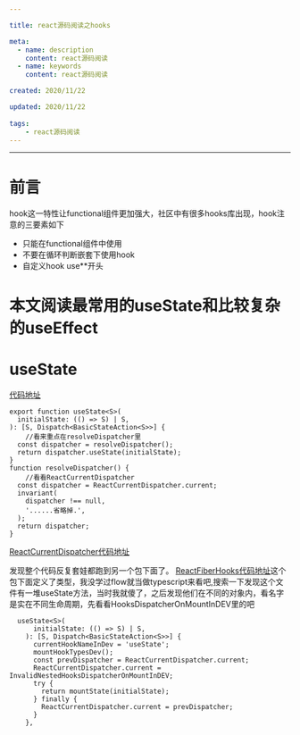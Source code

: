 ```yaml
---

title: react源码阅读之hooks

meta:
  - name: description
    content: react源码阅读
  - name: keywords
    content: react源码阅读

created: 2020/11/22

updated: 2020/11/22
 
tags:
    - react源码阅读
---
```


---
# 前言
hook这一特性让functional组件更加强大，社区中有很多hooks库出现，hook注意的三要素如下
- 只能在functional组件中使用
- 不要在循环判断嵌套下使用hook
- 自定义hook use**开头

# 本文阅读最常用的useState和比较复杂的useEffect

# useState
[代码地址](https://github.com/facebook/react/blob/v16.13.1/packages/react/src/ReactHooks.js)
```
export function useState<S>(
  initialState: (() => S) | S,
): [S, Dispatch<BasicStateAction<S>>] {
    //看来重点在resolveDispatcher里
  const dispatcher = resolveDispatcher();
  return dispatcher.useState(initialState);
}
function resolveDispatcher() {
    //看看ReactCurrentDispatcher 
  const dispatcher = ReactCurrentDispatcher.current;
  invariant(
    dispatcher !== null,
    '......省略掉.',
  );
  return dispatcher;
}
```
[ReactCurrentDispatcher代码地址](https://github.com/facebook/react/blob/v16.13.1/packages/react/src/ReactCurrentDispatcher.js)

发现整个代码反复套娃都跑到另一个包下面了。
[ReactFiberHooks代码地址](https://github.com/facebook/react/blob/v16.13.1/packages/react-reconciler/src/ReactFiberHooks.js)这个包下面定义了类型，我没学过flow就当做typescript来看吧,搜索一下发现这个文件有一堆useState方法，当时我就傻了，之后发现他们在不同的对象内，看名字是实在不同生命周期，先看看HooksDispatcherOnMountInDEV里的吧
```
  useState<S>(
      initialState: (() => S) | S,
    ): [S, Dispatch<BasicStateAction<S>>] {
      currentHookNameInDev = 'useState';
      mountHookTypesDev();
      const prevDispatcher = ReactCurrentDispatcher.current;
      ReactCurrentDispatcher.current = InvalidNestedHooksDispatcherOnMountInDEV;
      try {
        return mountState(initialState);
      } finally {
        ReactCurrentDispatcher.current = prevDispatcher;
      }
    },
```
